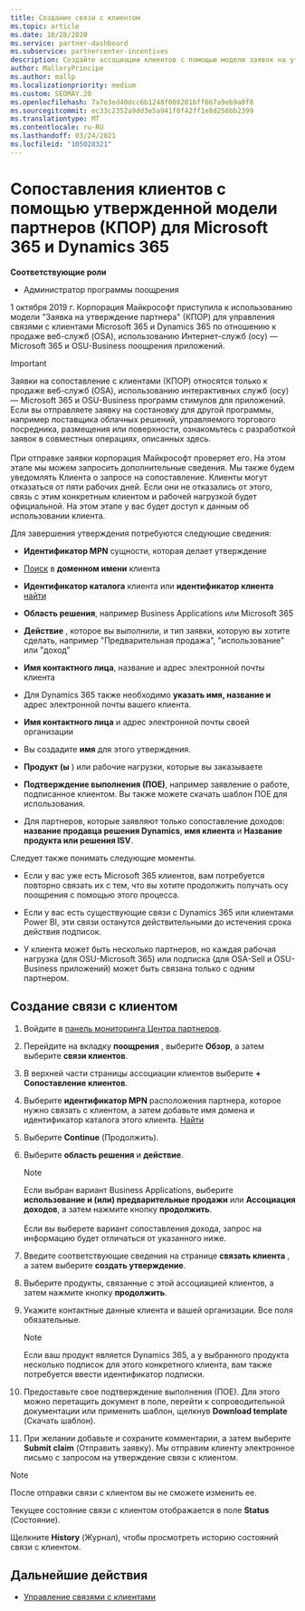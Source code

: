 ```yaml
---
title: Создание связи с клиентом
ms.topic: article
ms.date: 10/28/2020
ms.service: partner-dashboard
ms.subservice: partnercenter-incentives
description: Создайте ассоциации клиентов с помощью модели заявок на утверждение партнеров (КПОР). Помогает управлять продажами, использованием и поощрениями для клиентов Microsoft 365 & Dynamics 365.
author: MalloryPrincipe
ms.author: mallp
ms.localizationpriority: medium
ms.custom: SEOMAY.20
ms.openlocfilehash: 7a7e3ed40dcc6b1248f008201bff667a9eb9a0f8
ms.sourcegitcommit: ec33c2352a9dd3e5a941f0f42ff1e8d256bb2399
ms.translationtype: MT
ms.contentlocale: ru-RU
ms.lasthandoff: 03/24/2021
ms.locfileid: "105028321"
---
```

# <a name="customer-associations-via-the-claimed-partner-of-record-cpor-model-for-microsoft-365-and-dynamics-365"></a>Сопоставления клиентов с помощью утвержденной модели партнеров (КПОР) для Microsoft 365 и Dynamics 365


**Соответствующие роли**

- Администратор программы поощрения

1 октября 2019 г. Корпорация Майкрософт приступила к использованию модели "Заявка на утверждение партнера" (КПОР) для управления связями с клиентами Microsoft 365 и Dynamics 365 по отношению к продаже веб-служб (OSA), использованию Интернет-служб (осу) — Microsoft 365 и OSU-Business поощрения приложений.

>[!Important]
> Заявки на сопоставление с клиентами (КПОР) относятся только к продаже веб-служб (OSA), использованию интерактивных служб (осу) — Microsoft 365 и OSU-Business программ стимулов для приложений. Если вы отправляете заявку на состановку для другой программы, например поставщика облачных решений, управляемого торгового посредника, размещения или поверхности, ознакомьтесь с разработкой заявок в совместных операциях, описанных здесь. <br><br>При отправке заявки корпорация Майкрософт проверяет его. На этом этапе мы можем запросить дополнительные сведения. Мы также будем уведомлять Клиента о запросе на сопоставление. Клиенты могут отказаться от пяти рабочих дней. Если они не отказались от этого, связь с этим конкретным клиентом и рабочей нагрузкой будет официальной. На этом этапе у вас будет доступ к данным об использовании клиента. 

Для завершения утверждения потребуются следующие сведения:

- **Идентификатор MPN** сущности, которая делает утверждение

- [Поиск](find-ids-and-domain-names.md) в **доменном имени** клиента

- **Идентификатор каталога** клиента или **идентификатор клиента** [найти](find-ids-and-domain-names.md)

- **Область решения**, например Business Applications или Microsoft 365

- **Действие** , которое вы выполнили, и тип заявки, которую вы хотите сделать, например "Предварительная продажа", "использование" или "доход"

- **Имя контактного лица**, название и адрес электронной почты клиента

- Для Dynamics 365 также необходимо **указать имя, название и** адрес электронной почты вашего клиента.

- **Имя контактного лица** и адрес электронной почты своей организации

- Вы создадите **имя** для этого утверждения.

- **Продукт (ы** ) или рабочие нагрузки, которые вы заказываете

- **Подтверждение выполнения (ПОЕ)**, например заявление о работе, подписанное клиентом. Вы также можете скачать шаблон ПОЕ для использования.

- Для партнеров, которые заявляют только сопоставление доходов: **название продавца решения Dynamics**, **имя клиента** и **Название продукта или решения ISV**. 

Следует также понимать следующие моменты.

- Если у вас уже есть Microsoft 365 клиентов, вам потребуется повторно связать их с тем, что вы хотите продолжить получать осу поощрения с помощью этого процесса.

- Если у вас есть существующие связи с Dynamics 365 или клиентами Power BI, эти связи останутся действительными до истечения срока действия подписок.

- У клиента может быть несколько партнеров, но каждая рабочая нагрузка (для OSU-Microsoft 365) или подписка (для OSA-Sell и OSU-Business приложений) может быть связана только с одним партнером.

## <a name="create-a-customer-association"></a>Создание связи с клиентом

1. Войдите в [панель мониторинга Центра партнеров](https://partner.microsoft.com/dashboard/).

2. Перейдите на вкладку **поощрения** , выберите **Обзор**, а затем выберите **связи клиентов**.

3. В верхней части страницы ассоциации клиентов выберите **+ Сопоставление клиентов**.

4. Выберите **идентификатор MPN** расположения партнера, которое нужно связать с клиентом, а затем добавьте имя домена и идентификатор каталога этого клиента. [Найти](find-ids-and-domain-names.md)

5. Выберите **Continue** (Продолжить).

6. Выберите **область решения** и **действие**. 

   >[!Note]
   >
   >Если выбран вариант Business Applications, выберите **использование и (или) предварительные продажи** или **Ассоциация доходов**, а затем нажмите кнопку **продолжить**. 
   <br><br>Если вы выберете вариант сопоставления дохода, запрос на информацию будет отличаться от указанного ниже.

7. Введите соответствующие сведения на странице **связать клиента** , а затем выберите **создать утверждение**.

8. Выберите продукты, связанные с этой ассоциацией клиентов, а затем нажмите кнопку **продолжить**.

9. Укажите контактные данные клиента и вашей организации. Все поля обязательные. 

   >[!NOTE]
   >Если ваш продукт является Dynamics 365, а у выбранного продукта несколько подписок для этого конкретного клиента, вам также потребуется ввести идентификатор подписки.

10. Предоставьте свое подтверждение выполнения (ПОЕ). Для этого можно перетащить документ в поле, перейти к сопроводительной документации или применить шаблон, щелкнув **Download template** (Скачать шаблон). 

11. При желании добавьте и сохраните комментарии, а затем выберите **Submit claim** (Отправить заявку). Мы отправим клиенту электронное письмо с запросом на утверждение связи с клиентом.

   >[!NOTE]
   >После отправки связи с клиентом вы не сможете изменить ее.

Текущее состояние связи с клиентом отображается в поле **Status** (Состояние).

Щелкните **History** (Журнал), чтобы просмотреть историю состояний связи с клиентом.

## <a name="next-steps"></a>Дальнейшие действия

- [Управление связями с клиентами](incentives-manage-customer-associations.md)